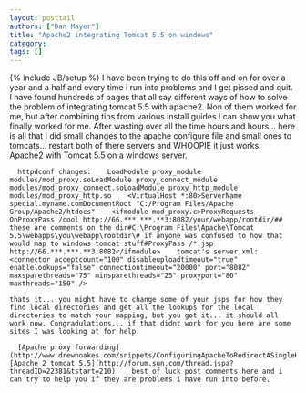 ```yaml
---
layout: posttail
authors: ["Dan Mayer"]
title: "Apache2 integrating Tomcat 5.5 on windows"
category:
tags: []
---
```

{% include JB/setup %}
I have been trying to do this off and on for over a year and a half and every time i run into problems and I get pissed and quit. I have found hundreds of pages that all say different ways of how to solve the problem of integrating tomcat 5.5 with apache2. Non of them worked for me, but after combining tips from various install guides I can show you what finally worked for me. After wasting over all the time hours and hours... here is all that I did small changes to the apache configure file and small ones to tomcats... restart both of there servers and WHOOPIE it just works. Apache2 with Tomcat 5.5 on a windows server.

      httpdconf changes:    LoadModule proxy_module modules/mod_proxy.soLoadModule proxy_connect_module modules/mod_proxy_connect.soLoadModule proxy_http_module modules/mod_proxy_http.so    <VirtualHost *:80>ServerName special.myname.comDocumentRoot "C:/Program Files/Apache Group/Apache2/htdocs"    <ifmodule mod_proxy.c>ProxyRequests OnProxyPass /cool http://66.***.***.**3:8082/your/webapp/rootdir/## these are comments on the dir#C:\Program Files\Apache\Tomcat 5.5\webapps\you\webapp\rootdir\# if anyone was confused to how that would map to windows tomcat stuff#ProxyPass /*.jsp http://66.***.***.**3:8082</ifmodule>    tomcat's server.xml:        <connector acceptcount="100" disableuploadtimeout="true" enablelookups="false" connectiontimeout="20000" port="8082" maxsparethreads="75" minsparethreads="25" proxyport="80" maxthreads="150" />

    thats it... you might have to change some of your jsps for how they find local directories and get all the lookups for the local directories to match your mapping, but you got it... it should all work now. Congradulations... if that didnt work for you here are some sites I was looking at for help:

      [Apache proxy forwarding](http://www.drewnoakes.com/snippets/ConfiguringApacheToRedirectASingleHostToMultiplePorts/)    [Apache 2 tomcat 5.5](http://forum.sun.com/thread.jspa?threadID=22381&tstart=210)    best of luck post comments here and i can try to help you if they are problems i have run into before.